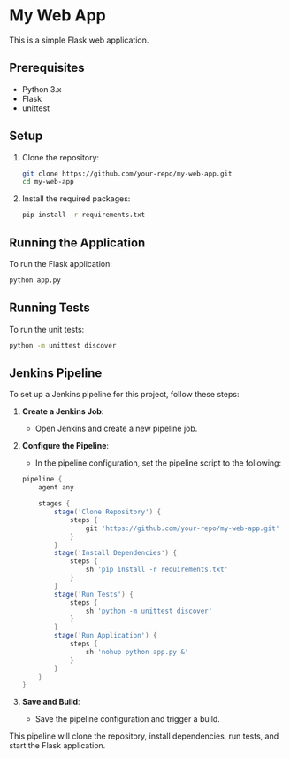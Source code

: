 # My Web App

This is a simple Flask web application.

## Prerequisites

- Python 3.x
- Flask
- unittest

## Setup

1. Clone the repository:

   ```sh
   git clone https://github.com/your-repo/my-web-app.git
   cd my-web-app
   ```

2. Install the required packages:
   ```sh
   pip install -r requirements.txt
   ```

## Running the Application

To run the Flask application:

```sh
python app.py
```

## Running Tests

To run the unit tests:

```sh
python -m unittest discover
```

## Jenkins Pipeline

To set up a Jenkins pipeline for this project, follow these steps:

1. **Create a Jenkins Job**:

   - Open Jenkins and create a new pipeline job.

2. **Configure the Pipeline**:

   - In the pipeline configuration, set the pipeline script to the following:

   ```groovy
   pipeline {
       agent any

       stages {
           stage('Clone Repository') {
               steps {
                   git 'https://github.com/your-repo/my-web-app.git'
               }
           }
           stage('Install Dependencies') {
               steps {
                   sh 'pip install -r requirements.txt'
               }
           }
           stage('Run Tests') {
               steps {
                   sh 'python -m unittest discover'
               }
           }
           stage('Run Application') {
               steps {
                   sh 'nohup python app.py &'
               }
           }
       }
   }
   ```

3. **Save and Build**:
   - Save the pipeline configuration and trigger a build.

This pipeline will clone the repository, install dependencies, run tests, and start the Flask application.

